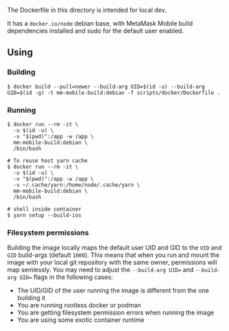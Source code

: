 The Dockerfile in this directory is intended for local dev.

It has a `docker.io/node` debian base, with MetaMask Mobile build dependencies installed and sudo for the default user enabled.

## Using
### Building
```
$ docker build --pull=newer --build-arg UID=$(id -u) --build-arg GID=$(id -g) -t mm-mobile-build:debian -f scripts/docker/Dockerfile .
```

### Running
```
$ docker run --rm -it \
  -u $(id -u) \
  -v "$(pwd)":/app -w /app \
  mm-mobile-build:debian \
  /bin/bash

# To reuse host yarn cache
$ docker run --rm -it \
  -u $(id -u) \
  -v "$(pwd)":/app -w /app \
  -v ~/.cache/yarn:/home/node/.cache/yarn \
  mm-mobile-build:debian \
  /bin/bash

# shell inside container
$ yarn setup --build-ios
```

### Filesystem permissions
Building the image locally maps the default user UID and GID to the `UID` and `GID` build-args (default `1000`). This means that when you run and mount the image with your local git repository with the same owner, permissions will map semlessly.
You may need to adjust the `--build-arg UID=` and `--build-arg GID=` flags in the following cases:

- The UID/GID of the user running the image is different from the one building it
- You are running rootless docker or podman
- You are getting filesystem permission errors when running the image
- You are using some exotic container runtime
